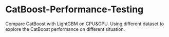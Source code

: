 # CatBoost-Performance-Testing
Compare CatBoost with LightGBM on CPU&amp;GPU. Using different dataset to explore the CatBoost performance on different situation.
